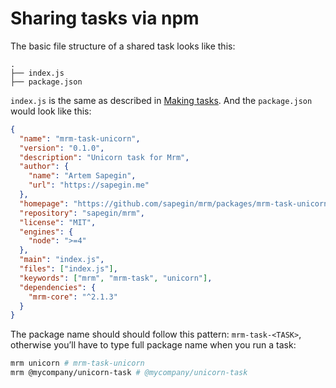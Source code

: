 <!-- Sharing tasks -->

# Sharing tasks via npm

The basic file structure of a shared task looks like this:

```
.
├── index.js
├── package.json
```

`index.js` is the same as described in [Making tasks](./Making_tasks.md). And the `package.json` would look like this:

```json
{
  "name": "mrm-task-unicorn",
  "version": "0.1.0",
  "description": "Unicorn task for Mrm",
  "author": {
    "name": "Artem Sapegin",
    "url": "https://sapegin.me"
  },
  "homepage": "https://github.com/sapegin/mrm/packages/mrm-task-unicorn",
  "repository": "sapegin/mrm",
  "license": "MIT",
  "engines": {
    "node": ">=4"
  },
  "main": "index.js",
  "files": ["index.js"],
  "keywords": ["mrm", "mrm-task", "unicorn"],
  "dependencies": {
    "mrm-core": "^2.1.3"
  }
}
```

The package name should should follow this pattern: `mrm-task-<TASK>`, otherwise you’ll have to type full package name when you run a task:

```bash
mrm unicorn # mrm-task-unicorn
mrm @mycompany/unicorn-task # @mycompany/unicorn-task
```

